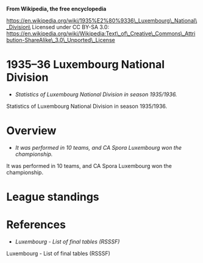 **From Wikipedia, the free encyclopedia**

https://en.wikipedia.org/wiki/1935%E2%80%9336\_Luxembourg\_National\_Division\
Licensed under CC BY-SA 3.0:\
https://en.wikipedia.org/wiki/Wikipedia:Text\_of\_Creative\_Commons\_Attribution-ShareAlike\_3.0\_Unported\_License

1935–36 Luxembourg National Division
====================================

-   *Statistics of Luxembourg National Division in season 1935/1936.*

Statistics of Luxembourg National Division in season 1935/1936.

Overview
========

-   *It was performed in 10 teams, and CA Spora Luxembourg won the
    championship.*

It was performed in 10 teams, and CA Spora Luxembourg won the
championship.

League standings
================

References
==========

-   *Luxembourg - List of final tables (RSSSF)*

Luxembourg - List of final tables (RSSSF)
